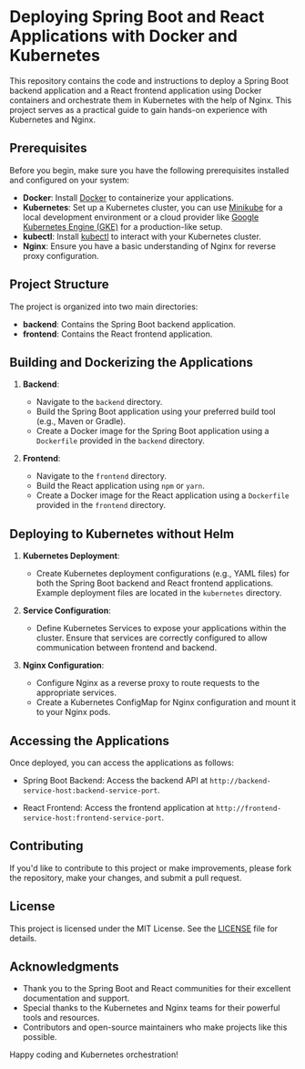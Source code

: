 # Deploying Spring Boot and React Applications with Docker and Kubernetes

This repository contains the code and instructions to deploy a Spring Boot backend application and a React frontend application using Docker containers and orchestrate them in Kubernetes with the help of Nginx. This project serves as a practical guide to gain hands-on experience with Kubernetes and Nginx.

## Prerequisites

Before you begin, make sure you have the following prerequisites installed and configured on your system:

- **Docker**: Install [Docker](https://docs.docker.com/get-docker/) to containerize your applications.
- **Kubernetes**: Set up a Kubernetes cluster, you can use [Minikube](https://minikube.sigs.k8s.io/docs/start/) for a local development environment or a cloud provider like [Google Kubernetes Engine (GKE)](https://cloud.google.com/kubernetes-engine) for a production-like setup.
- **kubectl**: Install [kubectl](https://kubernetes.io/docs/tasks/tools/install-kubectl/) to interact with your Kubernetes cluster.
- **Nginx**: Ensure you have a basic understanding of Nginx for reverse proxy configuration.

## Project Structure

The project is organized into two main directories:

- **backend**: Contains the Spring Boot backend application.
- **frontend**: Contains the React frontend application.

## Building and Dockerizing the Applications

1. **Backend**:
   - Navigate to the `backend` directory.
   - Build the Spring Boot application using your preferred build tool (e.g., Maven or Gradle).
   - Create a Docker image for the Spring Boot application using a `Dockerfile` provided in the `backend` directory.

2. **Frontend**:
   - Navigate to the `frontend` directory.
   - Build the React application using `npm` or `yarn`.
   - Create a Docker image for the React application using a `Dockerfile` provided in the `frontend` directory.

## Deploying to Kubernetes without Helm

1. **Kubernetes Deployment**:
   - Create Kubernetes deployment configurations (e.g., YAML files) for both the Spring Boot backend and React frontend applications. Example deployment files are located in the `kubernetes` directory.

2. **Service Configuration**:
   - Define Kubernetes Services to expose your applications within the cluster. Ensure that services are correctly configured to allow communication between frontend and backend.

3. **Nginx Configuration**:
   - Configure Nginx as a reverse proxy to route requests to the appropriate services.
   - Create a Kubernetes ConfigMap for Nginx configuration and mount it to your Nginx pods.

## Accessing the Applications

Once deployed, you can access the applications as follows:

- Spring Boot Backend: Access the backend API at `http://backend-service-host:backend-service-port`.

- React Frontend: Access the frontend application at `http://frontend-service-host:frontend-service-port`.

## Contributing

If you'd like to contribute to this project or make improvements, please fork the repository, make your changes, and submit a pull request.

## License

This project is licensed under the MIT License. See the [LICENSE](LICENSE) file for details.

## Acknowledgments

- Thank you to the Spring Boot and React communities for their excellent documentation and support.
- Special thanks to the Kubernetes and Nginx teams for their powerful tools and resources.
- Contributors and open-source maintainers who make projects like this possible.

Happy coding and Kubernetes orchestration!
